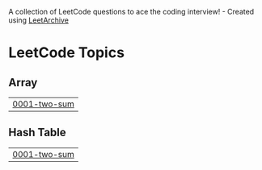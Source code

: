 A collection of LeetCode questions to ace the coding interview! - Created using [LeetArchive](https://github.com/anujlunawat/LeetArchive)


<!---LeetCode Topics Start-->
# LeetCode Topics
## Array
|  |
| ------- |
| [0001-two-sum](https://github.com/rakibyte/DSA/tree/main/LeetCode/0001-two-sum) |
## Hash Table
|  |
| ------- |
| [0001-two-sum](https://github.com/rakibyte/DSA/tree/main/LeetCode/0001-two-sum) |
<!---LeetCode Topics End-->